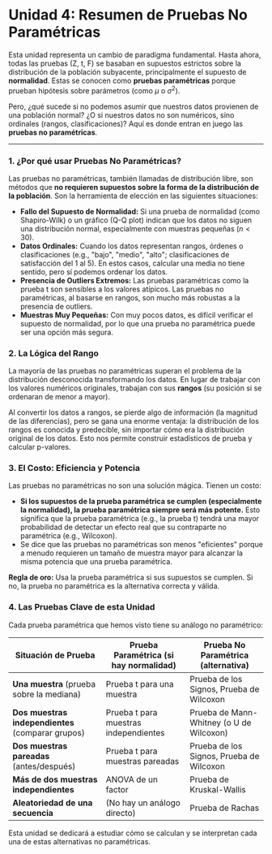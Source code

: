 # Unidad 4: Resumen de Pruebas No Paramétricas

Esta unidad representa un cambio de paradigma fundamental. Hasta ahora, todas las pruebas (Z, t, F) se basaban en supuestos estrictos sobre la distribución de la población subyacente, principalmente el supuesto de **normalidad**. Estas se conocen como **pruebas paramétricas** porque prueban hipótesis sobre parámetros (como $\mu$ o $\sigma^2$).

Pero, ¿qué sucede si no podemos asumir que nuestros datos provienen de una población normal? ¿O si nuestros datos no son numéricos, sino ordinales (rangos, clasificaciones)? Aquí es donde entran en juego las **pruebas no paramétricas**.

---

### 1. ¿Por qué usar Pruebas No Paramétricas?

Las pruebas no paramétricas, también llamadas de distribución libre, son métodos que **no requieren supuestos sobre la forma de la distribución de la población**. Son la herramienta de elección en las siguientes situaciones:

*   **Fallo del Supuesto de Normalidad:** Si una prueba de normalidad (como Shapiro-Wilk) o un gráfico (Q-Q plot) indican que los datos no siguen una distribución normal, especialmente con muestras pequeñas ($n < 30$).
*   **Datos Ordinales:** Cuando los datos representan rangos, órdenes o clasificaciones (e.g., "bajo", "medio", "alto"; clasificaciones de satisfacción del 1 al 5). En estos casos, calcular una media no tiene sentido, pero sí podemos ordenar los datos.
*   **Presencia de Outliers Extremos:** Las pruebas paramétricas como la prueba t son sensibles a los valores atípicos. Las pruebas no paramétricas, al basarse en rangos, son mucho más robustas a la presencia de outliers.
*   **Muestras Muy Pequeñas:** Con muy pocos datos, es difícil verificar el supuesto de normalidad, por lo que una prueba no paramétrica puede ser una opción más segura.

### 2. La Lógica del Rango

La mayoría de las pruebas no paramétricas superan el problema de la distribución desconocida transformando los datos. En lugar de trabajar con los valores numéricos originales, trabajan con sus **rangos** (su posición si se ordenaran de menor a mayor).

Al convertir los datos a rangos, se pierde algo de información (la magnitud de las diferencias), pero se gana una enorme ventaja: la distribución de los rangos es conocida y predecible, sin importar cómo era la distribución original de los datos. Esto nos permite construir estadísticos de prueba y calcular p-valores.

### 3. El Costo: Eficiencia y Potencia

Las pruebas no paramétricas no son una solución mágica. Tienen un costo:

*   **Si los supuestos de la prueba paramétrica se cumplen (especialmente la normalidad), la prueba paramétrica siempre será más potente.** Esto significa que la prueba paramétrica (e.g., la prueba t) tendrá una mayor probabilidad de detectar un efecto real que su contraparte no paramétrica (e.g., Wilcoxon).
*   Se dice que las pruebas no paramétricas son menos "eficientes" porque a menudo requieren un tamaño de muestra mayor para alcanzar la misma potencia que una prueba paramétrica.

**Regla de oro:** Usa la prueba paramétrica si sus supuestos se cumplen. Si no, la prueba no paramétrica es la alternativa correcta y válida.

### 4. Las Pruebas Clave de esta Unidad

Cada prueba paramétrica que hemos visto tiene su análogo no paramétrico:

| Situación de Prueba                               | Prueba Paramétrica (si hay normalidad) | Prueba No Paramétrica (alternativa)          |
| ------------------------------------------------- | -------------------------------------- | -------------------------------------------- |
| **Una muestra** (prueba sobre la mediana)         | Prueba t para una muestra              | Prueba de los Signos, Prueba de Wilcoxon     |
| **Dos muestras independientes** (comparar grupos) | Prueba t para muestras independientes  | Prueba de Mann-Whitney (o U de Wilcoxon)     |
| **Dos muestras pareadas** (antes/después)         | Prueba t para muestras pareadas        | Prueba de los Signos, Prueba de Wilcoxon     |
| **Más de dos muestras independientes**            | ANOVA de un factor                     | Prueba de Kruskal-Wallis                     |
| **Aleatoriedad de una secuencia**                 | (No hay un análogo directo)            | Prueba de Rachas                             |

Esta unidad se dedicará a estudiar cómo se calculan y se interpretan cada una de estas alternativas no paramétricas.
